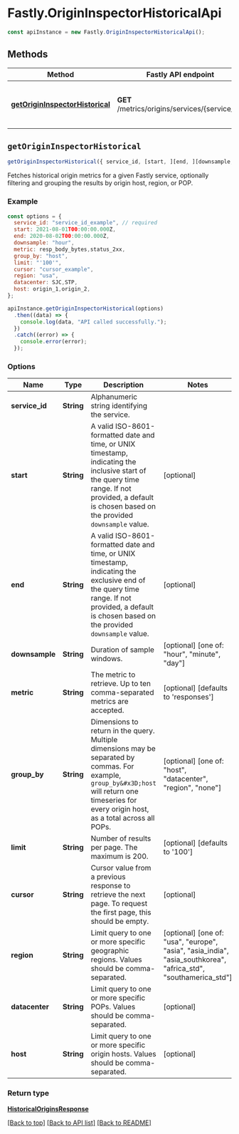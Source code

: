 # Fastly.OriginInspectorHistoricalApi

```javascript
const apiInstance = new Fastly.OriginInspectorHistoricalApi();
```
## Methods

Method | Fastly API endpoint | Description
------------- | ------------- | -------------
[**getOriginInspectorHistorical**](OriginInspectorHistoricalApi.md#getOriginInspectorHistorical) | **GET** /metrics/origins/services/{service_id} | Get historical origin data for a service


## `getOriginInspectorHistorical`

```javascript
getOriginInspectorHistorical({ service_id, [start, ][end, ][downsample, ][metric, ][group_by, ][limit, ][cursor, ][region, ][datacenter, ][host] })
```

Fetches historical origin metrics for a given Fastly service, optionally filtering and grouping the results by origin host, region, or POP. 

### Example

```javascript
const options = {
  service_id: "service_id_example", // required
  start: 2021-08-01T00:00:00.000Z,
  end: 2020-08-02T00:00:00.000Z,
  downsample: "hour",
  metric: resp_body_bytes,status_2xx,
  group_by: "host",
  limit: "'100'",
  cursor: "cursor_example",
  region: "usa",
  datacenter: SJC,STP,
  host: origin_1,origin_2,
};

apiInstance.getOriginInspectorHistorical(options)
  .then((data) => {
    console.log(data, "API called successfully.");
  })
  .catch((error) => {
    console.error(error);
  });
```

### Options

Name | Type | Description  | Notes
------------- | ------------- | ------------- | -------------
**service_id** | **String** | Alphanumeric string identifying the service. |
**start** | **String** | A valid ISO-8601-formatted date and time, or UNIX timestamp, indicating the inclusive start of the query time range. If not provided, a default is chosen based on the provided `downsample` value. | [optional]
**end** | **String** | A valid ISO-8601-formatted date and time, or UNIX timestamp, indicating the exclusive end of the query time range. If not provided, a default is chosen based on the provided `downsample` value. | [optional]
**downsample** | **String** | Duration of sample windows. | [optional] [one of: "hour", "minute", "day"]
**metric** | **String** | The metric to retrieve. Up to ten comma-separated metrics are accepted. | [optional] [defaults to 'responses']
**group_by** | **String** | Dimensions to return in the query. Multiple dimensions may be separated by commas. For example, `group_by&#x3D;host` will return one timeseries for every origin host, as a total across all POPs.  | [optional] [one of: "host", "datacenter", "region", "none"]
**limit** | **String** | Number of results per page. The maximum is 200. | [optional] [defaults to '100']
**cursor** | **String** | Cursor value from a previous response to retrieve the next page. To request the first page, this should be empty. | [optional]
**region** | **String** | Limit query to one or more specific geographic regions. Values should be comma-separated.  | [optional] [one of: "usa", "europe", "asia", "asia_india", "asia_southkorea", "africa_std", "southamerica_std"]
**datacenter** | **String** | Limit query to one or more specific POPs. Values should be comma-separated. | [optional]
**host** | **String** | Limit query to one or more specific origin hosts. Values should be comma-separated. | [optional]

### Return type

[**HistoricalOriginsResponse**](HistoricalOriginsResponse.md)


[[Back to top]](#) [[Back to API list]](../../README.md#endpoints)
[[Back to README]](../../README.md)

